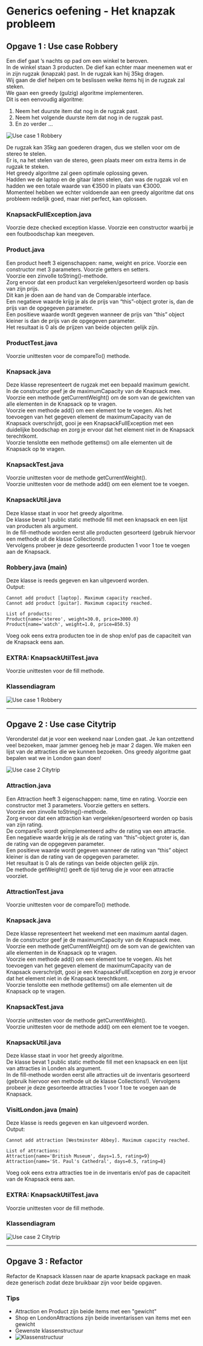 # Generics oefening - Het knapzak probleem

## Opgave 1 : Use case Robbery
Een dief gaat ’s nachts op pad om een winkel te beroven.  
In de winkel staan 3 producten. De dief kan echter maar meenemen wat er in zijn rugzak (knapzak) past. In de rugzak kan hij 35kg dragen.  
Wij gaan de dief helpen om te beslissen welke items hij in de rugzak zal steken.   
We gaan een greedy (gulzig) algoritme implementeren.  
Dit is een eenvoudig algoritme:
1. Neem het duurste item dat nog in de rugzak past.
2. Neem het volgende duurste item dat nog in de rugzak past.
3. En zo verder ...

![Use case 1 Robbery](./assets/images/Knapsack-UseCase1-Robbery-items.png)
   
De rugzak kan 35kg aan goederen dragen, dus we stellen voor om de stereo te stelen.  
Er is, na het stelen van de stereo, geen plaats meer om extra items in de rugzak te steken.  
Het greedy algoritme zal geen optimale oplossing geven.  
Hadden we de laptop en de gitaar laten stelen, dan was de rugzak vol en hadden we een totale waarde van €3500 in plaats van €3000.   
Momenteel hebben we echter voldoende aan een greedy algoritme dat ons probleem redelijk goed, maar niet perfect, kan oplossen.

### KnapsackFullException.java
Voorzie deze checked exception klasse. Voorzie een constructor waarbij je een foutboodschap kan meegeven.

### Product.java
Een product heeft 3 eigenschappen: name, weight en price. 
Voorzie een constructor met 3 parameters.
Voorzie getters en setters.  
Voorzie een zinvolle toString()-methode.  
Zorg ervoor dat een product kan vergeleken/gesorteerd worden op basis van zijn prijs.   
Dit kan je doen aan de hand van de Comparable interface.  
Een negatieve waarde krijg je als de prijs van “this”-object groter is, dan de prijs van de opgegeven parameter.   
Een positieve waarde wordt gegeven wanneer de prijs van “this” object kleiner is dan de prijs van de opgegeven parameter.   
Het resultaat is 0 als de prijzen van beide objecten gelijk zijn.  

### ProductTest.java
Voorzie unittesten voor de compareTo() methode.

### Knapsack.java
Deze klasse representeert de rugzak met een bepaald maximum gewicht.  
In de constructor geef je de maximumCapacity van de Knapsack mee.  
Voorzie een methode getCurrentWeight() om de som van de gewichten van alle elementen in de Knapsack op te vragen.  
Voorzie een methode add() om een element toe te voegen. Als het toevoegen van het gegeven element de maximumCapacity van de Knapsack overschrijdt, gooi je een KnapsackFullException met een duidelijke boodschap en zorg je ervoor dat het element niet in de Knapsack terechtkomt.  
Voorzie tenslotte een methode getItems() om alle elementen uit de Knapsack op te vragen.

### KnapsackTest.java
Voorzie unittesten voor de methode getCurrentWeight().  
Voorzie unittesten voor de methode add() om een element toe te voegen.

### KnapsackUtil.java
Deze klasse staat in voor het greedy algoritme.  
De klasse bevat 1 public static methode fill met een knapsack en een lijst van producten als argument.  
In de fill-methode worden eerst alle producten gesorteerd (gebruik hiervoor een methode uit de klasse Collections!).   
Vervolgens probeer je deze gesorteerde producten 1 voor 1 toe te voegen aan de Knapsack.

### Robbery.java (main)
Deze klasse is reeds gegeven en kan uitgevoerd worden.  
Output:
```
Cannot add product [laptop]. Maximum capacity reached.
Cannot add product [guitar]. Maximum capacity reached.

List of products:
Product{name='stereo', weight=30.0, price=3000.0}
Product{name='watch', weight=1.0, price=850.5}
```
Voeg ook eens extra producten toe in de shop en/of pas de capaciteit van de Knapsack eens aan.

### EXTRA: KnapsackUtilTest.java
Voorzie unittesten voor de fill methode.  

### Klassendiagram
![Use case 1 Robbery](./assets/images/Knapsack-UseCase1-Robbery-diagram.png)

___

## Opgave 2 : Use case Citytrip
Veronderstel dat je voor een weekend naar Londen gaat. Je kan ontzettend veel
bezoeken, maar jammer genoeg heb je maar 2 dagen. We maken een lijst van de
attracties die we kunnen bezoeken. 
Ons greedy algoritme gaat bepalen wat we in London gaan doen!

![Use case 2 Citytrip](./assets/images/Knapsack-UseCase2-Citytrip-items.png)

### Attraction.java
Een Attraction heeft 3 eigenschappen: name, time en rating. 
Voorzie een constructor met 3 parameters.
Voorzie getters en setters.  
Voorzie een zinvolle toString()-methode.  
Zorg ervoor dat een attraction kan vergeleken/gesorteerd worden op basis van zijn rating.  
De compareTo wordt geïmplementeerd adhv de rating van een attractie.  
Een negatieve waarde krijg je als de rating van “this”-object groter is, dan de rating van de opgegeven parameter.  
Een positieve waarde wordt gegeven wanneer de rating van “this” object kleiner is dan de rating van de opgegeven parameter.  
Het resultaat is 0 als de ratings van beide objecten gelijk zijn.  
De methode getWeight() geeft de tijd terug die je voor een attractie voorziet.

### AttractionTest.java
Voorzie unittesten voor de compareTo() methode.

### Knapsack.java
Deze klasse representeert het weekend met een maximum aantal dagen.  
In de constructor geef je de maximumCapacity van de Knapsack mee.  
Voorzie een methode getCurrentWeight() om de som van de gewichten van alle elementen in de Knapsack op te vragen.  
Voorzie een methode add() om een element toe te voegen. Als het toevoegen van het gegeven element de maximumCapacity van de Knapsack overschrijdt, gooi je een KnapsackFullException en zorg je ervoor dat het element niet in de Knapsack terechtkomt.  
Voorzie tenslotte een methode getItems() om alle elementen uit de Knapsack op te vragen.  

### KnapsackTest.java
Voorzie unittesten voor de methode getCurrentWeight().  
Voorzie unittesten voor de methode add() om een element toe te voegen.

### KnapsackUtil.java
Deze klasse staat in voor het greedy algoritme.  
De klasse bevat 1 public static methode fill met een knapsack en een lijst van attracties in Londen als argument.  
In de fill-methode worden eerst alle attracties uit de inventaris gesorteerd (gebruik hiervoor een methode uit de klasse Collections!).
Vervolgens probeer je deze gesorteerde attracties 1 voor 1 toe te voegen aan de Knapsack.

### VisitLondon.java (main)
Deze klasse is reeds gegeven en kan uitgevoerd worden.  
Output:
```
Cannot add attraction [Westminster Abbey]. Maximum capacity reached.

List of attractions:
Attraction{name='British Museum', days=1.5, rating=9}
Attraction{name='St. Paul's Cathedral', days=0.5, rating=8}
```
Voeg ook eens extra attracties toe in de inventaris en/of pas de capaciteit van de Knapsack eens aan.

### EXTRA: KnapsackUtilTest.java
Voorzie unittesten voor de fill methode.

### Klassendiagram
![Use case 2 Citytrip](./assets/images/Knapsack-UseCase2-Citytrip-diagram.png)

___

## Opgave 3 : Refactor
Refactor de Knapsack klassen naar de aparte knapsack package en maak deze generisch zodat deze bruikbaar zijn voor beide opgaven.

### Tips
- Attraction en Product zijn beide items met een "gewicht"
- Shop en LondonAttractions zijn beide inventarissen van items met een gewicht
- Gewenste klassenstructuur
- ![Klassenstructuur](./assets/images/Knapsack-project-structure.png)

